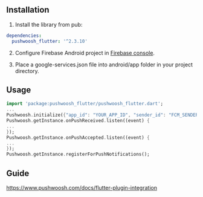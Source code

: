 ## Installation

1) Install the library from pub:

```yaml
dependencies:
  pushwoosh_flutter: '^2.3.10'
```

2) Configure Firebase Android project in [Firebase console](https://console.firebase.google.com).

3) Place a google-services.json file into android/app folder in your project directory.

## Usage

```dart
import 'package:pushwoosh_flutter/pushwoosh_flutter.dart';
...
Pushwoosh.initialize({"app_id": "YOUR_APP_ID", "sender_id": "FCM_SENDER_ID"});
Pushwoosh.getInstance.onPushReceived.listen((event) {
...
});
Pushwoosh.getInstance.onPushAccepted.listen((event) {
...
});
Pushwoosh.getInstance.registerForPushNotifications();
```

## Guide

https://www.pushwoosh.com/docs/flutter-plugin-integration
